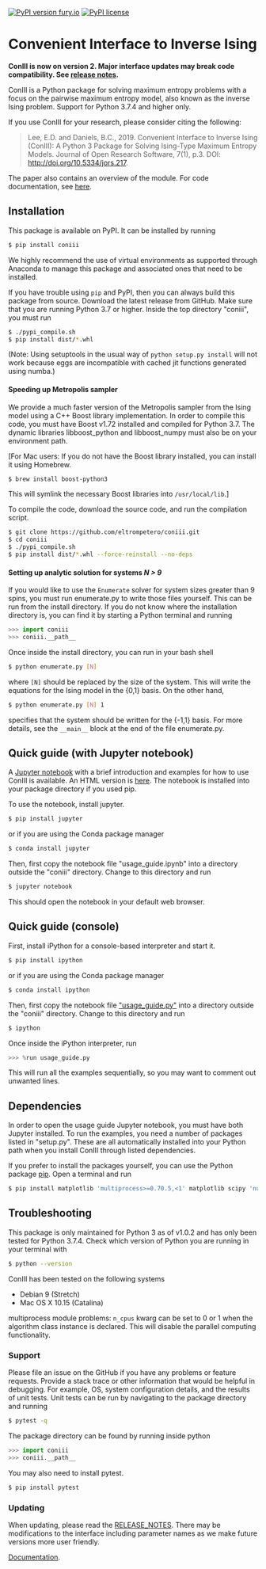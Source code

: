 [![PyPI version fury.io](https://badge.fury.io/py/coniii.svg)](https://pypi.python.org/pypi/coniii/) [![PyPI license](https://img.shields.io/pypi/l/coniii.svg)](https://pypi.python.org/pypi/coniii/)

# Convenient Interface to Inverse Ising

**ConIII is now on version 2. Major interface updates may break code compatibility.  See
[release notes](https://github.com/eltrompetero/coniii/blob/py3/RELEASE_NOTES "release
notes").**

ConIII is a Python package for solving maximum entropy problems with a focus on the
pairwise maximum entropy model, also known as the inverse Ising problem. Support for
Python 3.7.4 and higher only.

If you use ConIII for your research, please consider citing the following:
> Lee, E.D. and Daniels, B.C., 2019. Convenient Interface to Inverse Ising (ConIII): A
> Python 3 Package for Solving Ising-Type Maximum Entropy Models. Journal of Open Research
> Software, 7(1), p.3. DOI: http://doi.org/10.5334/jors.217.

The paper also contains an overview of the module. For code documentation, see
[here](https://eddielee.co/coniii/index.html "Documentation").

## Installation

This package is available on PyPI. It can be installed by running 
```bash
$ pip install coniii
```
We highly recommend the use of virtual environments as supported through Anaconda to
manage this package and associated ones that need to be installed.

If you have trouble using `pip` and PyPI, then you can always build this package from
source.  Download the latest release from GitHub. Make sure that you are running Python
3.7 or higher.  Inside the top directory "coniii", you must run 
```bash
$ ./pypi_compile.sh
$ pip install dist/*.whl
```
(Note: Using setuptools in the usual way of `python
setup.py install` will not work because eggs are incompatible with cached jit functions
generated using numba.)

#### Speeding up Metropolis sampler
We provide a much faster version of the Metropolis sampler from the Ising model using a
C++ Boost library implementation. In order to compile this code, you must have Boost v1.72
installed and compiled for Python 3.7. The dynamic libraries libboost_python and
libboost_numpy must also be on your environment path.

[For Mac users: If you do not have the Boost library installed, you can install it using
Homebrew.
```bash
$ brew install boost-python3
```
This will symlink the necessary Boost libraries into `/usr/local/lib`.]

To compile the code, download the source code, and run the compilation script.
```bash
$ git clone https://github.com/eltrompetero/coniii.git
$ cd coniii
$ ./pypi_compile.sh
$ pip install dist/*.whl --force-reinstall --no-deps
```

#### Setting up analytic solution for systems *N > 9*
If you would like to use the `Enumerate` solver for system sizes greater than 9 spins, you
must run enumerate.py to write those files yourself. This can be run from the install
directory.  If you do not know where the installation directory is, you can find it by
starting a Python terminal and running
```python
>>> import coniii
>>> coniii.__path__
```

Once inside the install directory, you can run in your bash shell
```bash
$ python enumerate.py [N]
```

where `[N]` should be replaced by the size of the system. This will write the equations
for the Ising model in the {0,1} basis. On the other hand,

```bash
$ python enumerate.py [N] 1
```

specifies that the system should be written for the {-1,1} basis.  For more details, see
the `__main__` block at the end of the file enumerate.py.

## Quick guide (with Jupyter notebook)

A [Jupyter
notebook](https://github.com/eltrompetero/coniii/blob/py3/ipynb/usage_guide.ipynb) with a
brief introduction and examples for how to use ConIII is available. An HTML version is
[here](https://github.com/eltrompetero/coniii/blob/py3/ipynb/usage_guide.html). The
notebook is installed into your package directory if you used pip.

To use the notebook, install jupyter. 
```bash
$ pip install jupyter
```
or if you are using the Conda package manager
```bash
$ conda install jupyter
```

Then, first copy the notebook file "usage_guide.ipynb" into a directory outside the
"coniii" directory.  Change to this directory and run
```bash
$ jupyter notebook
```

This should open the notebook in your default web browser.

## Quick guide (console)

First, install iPython for a console-based interpreter and start it.
```bash
$ pip install ipython
```
or if you are using the Conda package manager
```bash
$ conda install ipython
```

Then, first copy the notebook file
["usage_guide.py"](https://github.com/eltrompetero/coniii/blob/py3/ipynb/usage_guide.py)
into a directory outside the "coniii" directory.  Change to this directory and run
```bash
$ ipython
```

Once inside the iPython interpreter, run
```python
>>> %run usage_guide.py
```
This will run all the examples sequentially, so you may want to comment out unwanted lines.

## Dependencies

In order to open the usage guide Jupyter notebook, you must have both Jupyter installed.
To run the examples, you need a number of packages listed in "setup.py". These are all
automatically installed into your Python path when you install ConIII through listed
dependencies.

If you prefer to install the packages yourself, you can use the Python package
[pip](https://pypi.org/project/pip/).  Open a terminal and run
```bash
$ pip install matplotlib 'multiprocess>=0.70.5,<1' matplotlib scipy 'numpy>=1.15.4,<2' 'numba>=0.43.0,<1' 'mpmath>=1.1.0' dill joblib
```

## Troubleshooting

This package is only maintained for Python 3 as of v1.0.2 and has only been tested for
Python 3.7.4. Check which version of Python you are running in your terminal
with 
```bash
$ python --version
```

ConIII has been tested on the following systems
* Debian 9 (Stretch)
* Mac OS X 10.15 (Catalina)

multiprocess module problems: `n_cpus` kwarg can be set to 0 or 1 when the algorithm class
instance is declared.  This will disable the parallel computing functionality.

### Support

Please file an issue on the GitHub if you have any problems or feature requests. Provide a
stack trace or other information that would be helpful in debugging. For example, OS,
system configuration details, and the results of unit tests. Unit tests can be run by
navigating to the package directory and running

```bash
$ pytest -q
```

The package directory can be found by running inside python
```python
>>> import coniii
>>> coniii.__path__
```

You may also need to install pytest.
```bash
$ pip install pytest
```

### Updating

When updating, please read the [RELEASE_NOTES](https://github.com/eltrompetero/coniii/blob/py3/RELEASE_NOTES). There may
be modifications to the interface including parameter names as we make future versions
more user friendly.

[Documentation](https://eddielee.co/coniii/index.html "Documentation").
